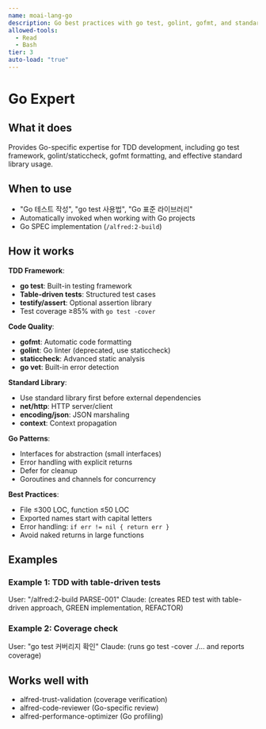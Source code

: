 ```yaml
---
name: moai-lang-go
description: Go best practices with go test, golint, gofmt, and standard library utilization
allowed-tools:
  - Read
  - Bash
tier: 3
auto-load: "true"
---
```


# Go Expert

## What it does

Provides Go-specific expertise for TDD development, including go test framework, golint/staticcheck, gofmt formatting, and effective standard library usage.

## When to use

- "Go 테스트 작성", "go test 사용법", "Go 표준 라이브러리"
- Automatically invoked when working with Go projects
- Go SPEC implementation (`/alfred:2-build`)

## How it works

**TDD Framework**:
- **go test**: Built-in testing framework
- **Table-driven tests**: Structured test cases
- **testify/assert**: Optional assertion library
- Test coverage ≥85% with `go test -cover`

**Code Quality**:
- **gofmt**: Automatic code formatting
- **golint**: Go linter (deprecated, use staticcheck)
- **staticcheck**: Advanced static analysis
- **go vet**: Built-in error detection

**Standard Library**:
- Use standard library first before external dependencies
- **net/http**: HTTP server/client
- **encoding/json**: JSON marshaling
- **context**: Context propagation

**Go Patterns**:
- Interfaces for abstraction (small interfaces)
- Error handling with explicit returns
- Defer for cleanup
- Goroutines and channels for concurrency

**Best Practices**:
- File ≤300 LOC, function ≤50 LOC
- Exported names start with capital letters
- Error handling: `if err != nil { return err }`
- Avoid naked returns in large functions

## Examples

### Example 1: TDD with table-driven tests
User: "/alfred:2-build PARSE-001"
Claude: (creates RED test with table-driven approach, GREEN implementation, REFACTOR)

### Example 2: Coverage check
User: "go test 커버리지 확인"
Claude: (runs go test -cover ./... and reports coverage)

## Works well with

- alfred-trust-validation (coverage verification)
- alfred-code-reviewer (Go-specific review)
- alfred-performance-optimizer (Go profiling)
